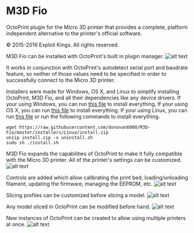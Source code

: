 # M3D Fio
OctoPrint plugin for the Micro 3D printer that provides a complete, platform independent alternative to the printer's official software.

© 2015-2016 Exploit Kings. All rights reserved.

M3D Fio can be installed with OctoPrint's built in plugin manager.
![alt text](https://raw.githubusercontent.com/donovan6000/M3D-Fio/master/images/install.png "Install")

It works in conjunction with OctoPrint's autodetect serial port and baudrate feature, so neither of those values need to be specified in order to successfully connect to the Micro 3D printer.

Installers were made for Windows, OS X, and Linux to simplify installing OctoPrint, M3D Fio, and all their dependencies like any device drivers. If your using Windows, you can run [this file](https://raw.githubusercontent.com/donovan6000/M3D-Fio/master/installers/Windows/install.zip) to install everything. If your using OS X, you can run [this file](https://raw.githubusercontent.com/donovan6000/M3D-Fio/master/installers/OS%20X/install.zip) to install everything. If your using Linux, you can run [this file](https://raw.githubusercontent.com/donovan6000/M3D-Fio/master/installers/Linux/install.zip) or run the following commands to install everything.

```shell
wget https://raw.githubusercontent.com/donovan6000/M3D-Fio/master/installers/Linux/install.zip
unzip install.zip -x uninstall.sh
sudo sh ./install.sh
```

M3D Fio expands the capabilities of OctoPrint to make it fully compatible with the Micro 3D printer. All of the printer's settings can be customized.
![alt text](https://raw.githubusercontent.com/donovan6000/M3D-Fio/master/images/settings.png "Settings")

Controls are added which allow calibrating the print bed, loading/unloading filament, updating the firmware, managing the EEPROM, etc.
![alt text](https://raw.githubusercontent.com/donovan6000/M3D-Fio/master/images/controls.png "Controls")

Slicing profiles can be customized before slicing a model.
![alt text](https://raw.githubusercontent.com/donovan6000/M3D-Fio/master/images/profile%20editor.png "Profile Editor")

Any model sliced in OctoPrint can be modified before hand.
![alt text](https://raw.githubusercontent.com/donovan6000/M3D-Fio/master/images/model%20editor.png "Model Editor")

New instances of OctoPrint can be created to allow using multiple printers at once.
![alt text](https://raw.githubusercontent.com/donovan6000/M3D-Fio/master/images/multiple%20instances.png "Multiple Instances")

